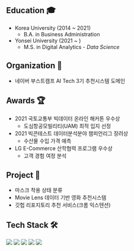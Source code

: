 ## Education 🎓  
- Korea University (2014 ~ 2021)  
  - B.A. in Business Administration  
- Yonsei University (2021 ~ )  
  - M.S. in Digital Analytics - _Data Science_
## Organization 🙋
- 네이버 부스트캠프 AI Tech 3기 추천시스템 도메인
## Awards 🏆
- 2021 국토교통부 빅데이터 온라인 해커톤 우수상
  - 도심항공모빌리티(UAM) 최적 입지 선정  
- 2021 빅콘테스트 데이터분석분야 챔피언리그 장려상
  - 수산물 수입 가격 예측
- LG E-Commerce  산학협력 프로그램 우수상
  - 고객 경험 여정 분석
## Project 💼  
- 마스크 착용 상태 분류
- Movie Lens 데이터 기반 영화 추천시스템
- 깃헙 리포지토리 추천 서비스(크롬 익스텐션)
## Tech Stack 🛠️
<img src="https://img.shields.io/badge/Python-3766AB?style=flat-square&logo=Python&logoColor=white"/></a> 
<img src="https://img.shields.io/badge/R-276DC3?style=flat-square&logo=R&logoColor=white"/></a> 
<img src="https://img.shields.io/badge/Pytorch-EE4C2C?style=flat-square&logo=Pytorch&logoColor=white"/></a> 
<img src="https://img.shields.io/badge/TensorFlow-FF6F00?style=flat-square&logo=TensorFlow&logoColor=white"/></a> 
<img src="https://img.shields.io/badge/Keras-D00000?style=flat-square&logo=Keras&logoColor=white"/></a> 
